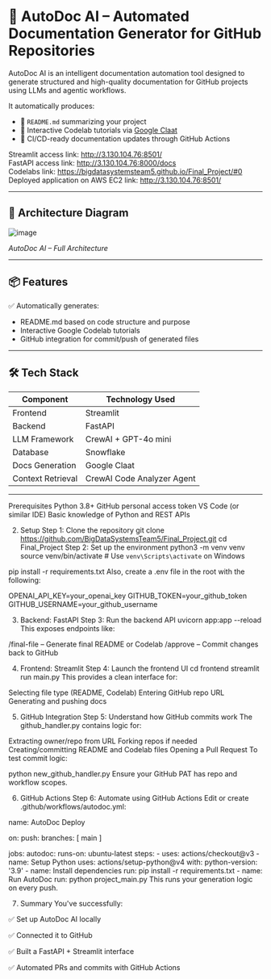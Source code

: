 # 🧠 AutoDoc AI – Automated Documentation Generator for GitHub Repositories

AutoDoc AI is an intelligent documentation automation tool designed to generate structured and high-quality documentation for GitHub projects using LLMs and agentic workflows.

It automatically produces:
- 📘 `README.md` summarizing your project
- 🧪 Interactive Codelab tutorials via [Google Claat](https://github.com/googlecodelabs/tools)
- 🔁 CI/CD-ready documentation updates through GitHub Actions

Streamlit access link: http://3.130.104.76:8501/  
FastAPI access link: http://3.130.104.76:8000/docs  
Codelabs link: https://bigdatasystemsteam5.github.io/Final_Project/#0  
Deployed application on AWS EC2 link: http://3.130.104.76:8501/  
 

---

## 🧭 Architecture Diagram
![image](https://github.com/user-attachments/assets/e630cd0d-c96e-4fe0-8b86-33f34a14f72f)

*AutoDoc AI – Full Architecture*

---

## 📦 Features

✅ Automatically generates:
- README.md based on code structure and purpose  
- Interactive Google Codelab tutorials  
- GitHub integration for commit/push of generated files  

---

## 🛠️ Tech Stack

| Component        | Technology Used          |
|------------------|--------------------------|
| Frontend         | Streamlit                |
| Backend          | FastAPI                  |
| LLM Framework    | CrewAI + GPT-4o mini  |
| Database         | Snowflake                |
| Docs Generation  | Google Claat             |
| Context Retrieval|CrewAI Code Analyzer Agent |

---
Prerequisites
Python 3.8+
GitHub personal access token
VS Code (or similar IDE)
Basic knowledge of Python and REST APIs

2. Setup
Step 1: Clone the repository
git clone https://github.com/BigDataSystemsTeam5/Final_Project.git
cd Final_Project
Step 2: Set up the environment
python3 -m venv venv
source venv/bin/activate  # Use `venv\Scripts\activate` on Windows

pip install -r requirements.txt
Also, create a .env file in the root with the following:

OPENAI_API_KEY=your_openai_key
GITHUB_TOKEN=your_github_token
GITHUB_USERNAME=your_github_username

3. Backend: FastAPI
Step 3: Run the backend API
uvicorn app:app --reload
This exposes endpoints like:

/final-file – Generate final README or Codelab
/approve – Commit changes back to GitHub

4. Frontend: Streamlit
Step 4: Launch the frontend UI
cd frontend
streamlit run main.py
This provides a clean interface for:

Selecting file type (README, Codelab)
Entering GitHub repo URL
Generating and pushing docs

5. GitHub Integration
Step 5: Understand how GitHub commits work
The github_handler.py contains logic for:

Extracting owner/repo from URL
Forking repos if needed
Creating/committing README and Codelab files
Opening a Pull Request
To test commit logic:

python new_github_handler.py
Ensure your GitHub PAT has repo and workflow scopes.

6. GitHub Actions
Step 6: Automate using GitHub Actions
Edit or create .github/workflows/autodoc.yml:

name: AutoDoc Deploy

on:
  push:
    branches: [ main ]

jobs:
  autodoc:
    runs-on: ubuntu-latest
    steps:
      - uses: actions/checkout@v3
      - name: Setup Python
        uses: actions/setup-python@v4
        with:
          python-version: '3.9'
      - name: Install dependencies
        run: pip install -r requirements.txt
      - name: Run AutoDoc
        run: python project_main.py
This runs your generation logic on every push.

7. Summary
You've successfully:

✅ Set up AutoDoc AI locally

✅ Connected it to GitHub

✅ Built a FastAPI + Streamlit interface

✅ Automated PRs and commits with GitHub Actions
